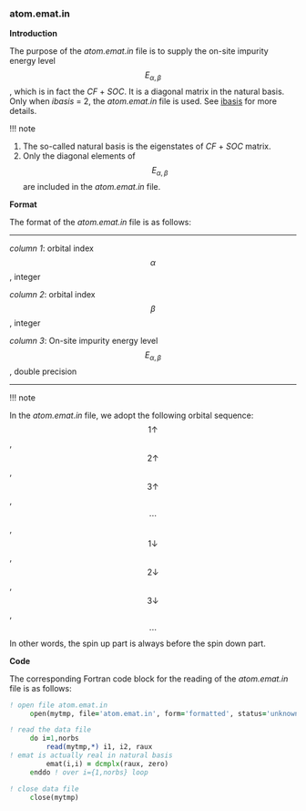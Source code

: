 ### atom.emat.in

**Introduction**

The purpose of the *atom.emat.in* file is to supply the on-site impurity energy level $$E_{\alpha,\beta}$$, which is in fact the *CF* + *SOC*. It is a diagonal matrix in the natural basis. Only when *ibasis* = 2, the *atom.emat.in* file is used. See [ibasis](p_ibasis.md) for more details.

!!! note

1. The so-called natural basis is the eigenstates of *CF* + *SOC* matrix.
2. Only the diagonal elements of $$E_{\alpha,\beta}$$ are included in the *atom.emat.in* file.

**Format**

The format of the *atom.emat.in* file is as follows:

---

*column 1*: orbital index $$\alpha$$, integer

*column 2*: orbital index $$\beta$$, integer

*column 3*: On-site impurity energy level $$E_{\alpha,\beta}$$, double precision

---

!!! note

In the *atom.emat.in* file, we adopt the following orbital sequence:
$$1\uparrow$$, $$2\uparrow$$, $$3\uparrow$$, $$\cdots$$, $$1\downarrow$$, $$2\downarrow$$, $$3\downarrow$$, $$\cdots$$
In other words, the spin up part is always before the spin down part.

**Code**

The corresponding Fortran code block for the reading of the *atom.emat.in* file is as follows:

```fortran
! open file atom.emat.in
     open(mytmp, file='atom.emat.in', form='formatted', status='unknown')

! read the data file
     do i=1,norbs
         read(mytmp,*) i1, i2, raux
! emat is actually real in natural basis
         emat(i,i) = dcmplx(raux, zero)
     enddo ! over i={1,norbs} loop

! close data file
     close(mytmp)
```